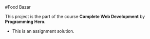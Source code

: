 #Food Bazar

This project is the part of the course **Complete Web Development** by **Programming Hero**.
- This is an assignment solution.
